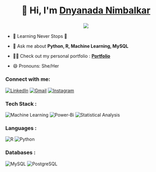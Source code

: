 <h1 align="center">👋 Hi, I'm <a href=" upload linkedin here" target="_blank"> Dnyanada Nimbalkar </a></h1>
<h3 align="center"> <img src="https://readme-typing-svg.herokuapp.com?color=0357F7&lines=Data+Scientist+%3A)" /> </h3>

- 🌱 Learning Never Stops 🚀

- 💬 Ask me about **Python, R, Machine Learning, MySQL**

- 👨‍💻 Check out my personal portfolio : **<a href="https://dnyaneshvn.netlify.app/" target="_blank">Portfolio</a>**

- 😄 Pronouns: She/Her

<h3 align="left">Connect with me:</h3>
<div align="left">
  <a href="linkedin here"><img alt="LinkedIn" src="https://img.shields.io/badge/linkedin-%230077B5.svg?style=for-the-badge&logo=linkedin&logoColor=white"/></a>
  <a href="mailto:dnyanadanimbalkar@gmail.com"><img alt="Gmail" src="https://img.shields.io/badge/Gmail-D14836?style=for-the-badge&logo=gmail&logoColor=white"/></a>
   <a href="https://www.instagram.com/dnyaneshvn/"><img alt="Instagram" src="https://img.shields.io/badge/Instagram-E4405F?style=for-the-badge&logo=instagram&logoColor=white"/></a>
 
</div>

<h3 align="left"> Tech Stack :</h3>
<div align="left">
<img alt="Machine Learning" src="https://img.shields.io/badge/html5-%23E34F26.svg?style=for-the-badge&logo=html5&logoColor=white"/>
<img alt="Power-Bi" src="https://img.shields.io/badge/css3-%231572B6.svg?style=for-the-badge&logo=css3&logoColor=white"/> 
<img alt="Statistical Analysis" src="https://img.shields.io/badge/css3-%231572B6.svg?style=for-the-badge&logo=stat&logoColor=white"/> 

</div>

<h3 align="left">Languages :</h3>
<div align="left">
  <img alt="R" src="https://img.shields.io/badge/java-%23ED8B00.svg?style=for-the-badge&logo=java&logoColor=white"/>

  <img alt="Python" src="https://img.shields.io/badge/python-%2314354C.svg?style=for-the-badge&logo=python&logoColor=white"/>
 
</div>

<h3 align="left">Databases :</h3>
<div align="left">
  <img alt="MySQL" src="https://img.shields.io/badge/mysql-%2300f.svg?style=for-the-badge&logo=mysql&logoColor=white"/>
  <img alt="PostgreSQL" src="https://img.shields.io/badge/mysql-%2300f.svg?style=for-the-badge&logo=mysql&logoColor=white"/>
</div>



</div>
